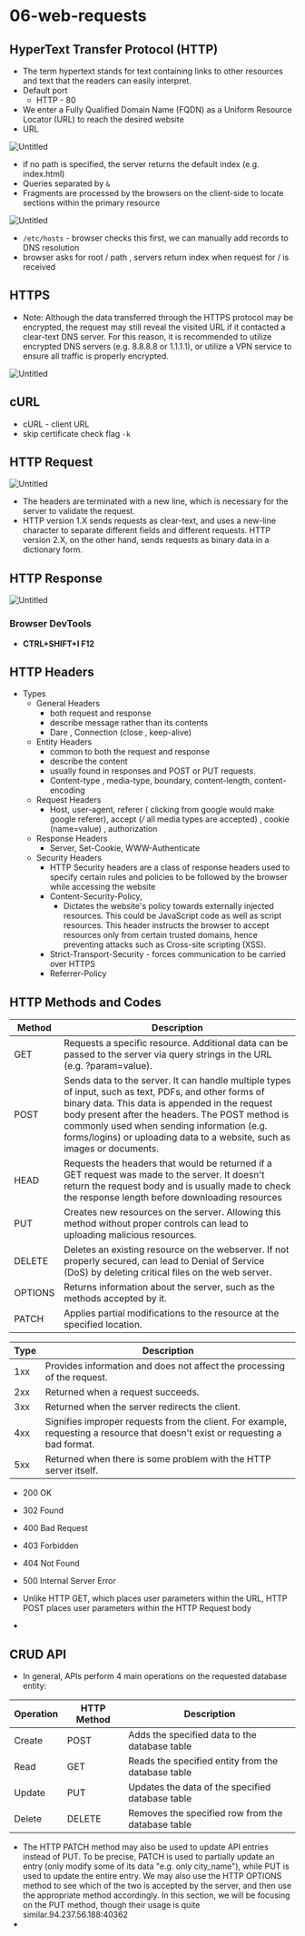 # 06-web-requests

## HyperText Transfer Protocol (HTTP)

- The term hypertext stands for text containing links to other resources and text that the readers can easily interpret.
- Default port
    - HTTP - 80
- We enter a Fully Qualified Domain Name (FQDN) as a Uniform Resource Locator (URL) to reach the desired website
- URL

![Untitled](images/06-web-requests/Untitled.png)

- if no path is specified, the server returns the default index (e.g. index.html)
- Queries separated by `&`
- Fragments are processed by the browsers on the client-side to locate sections within the primary resource

![Untitled](images/06-web-requests/Untitled%201.png)

- `/etc/hosts` - browser checks this first, we can manually add records to DNS resolution
- browser asks for root / path , servers return index when request for / is received

## HTTPS

- Note: Although the data transferred through the HTTPS protocol may be encrypted, the request may still reveal the visited URL if it contacted a clear-text DNS server. For this reason, it is recommended to utilize encrypted DNS servers (e.g. 8.8.8.8 or 1.1.1.1), or utilize a VPN service to ensure all traffic is properly encrypted.

![Untitled](images/06-web-requests/Untitled%202.png)

## cURL

- cURL - client URL
- skip certificate check flag `-k`

## HTTP Request

![Untitled](images/06-web-requests/Untitled%203.png)

- The headers are terminated with a new line, which is necessary for the server to validate the request.
- HTTP version 1.X sends requests as clear-text, and uses a new-line character to separate different fields and different requests. HTTP version 2.X, on the other hand, sends requests as binary data in a dictionary form.

## HTTP Response

![Untitled](images/06-web-requests/Untitled%204.png)

### Browser DevTools

- ****CTRL+SHIFT+I  F12****

## HTTP Headers

- Types
    - General Headers
        - both request and response
        - describe message rather than its contents
        - Dare , Connection (close , keep-alive)
    - Entity Headers
        - common to both the request and response
        - describe the content
        - usually found in responses and POST or PUT requests.
        - Content-type , media-type, boundary, content-length, content-encoding
    - Request Headers
        - Host, user-agent, referer ( clicking from google would make google referer), accept (*/* all media types are accepted) , cookie (name=value) , authorization
    - Response Headers
        - Server, Set-Cookie, WWW-Authenticate
    - Security Headers
        - HTTP Security headers are a class of response headers used to specify certain rules and policies to be followed by the browser while accessing the website
        - Content-Security-Policy,
            - Dictates the website's policy towards externally injected resources. This could be JavaScript code as well as script resources. This header instructs the browser to accept resources only from certain trusted domains, hence preventing attacks such as Cross-site scripting (XSS).
        - Strict-Transport-Security - forces communication to be carried over HTTPS
        - Referrer-Policy

## HTTP Methods and Codes

| Method  | Description |
| --- | --- |
| GET | Requests a specific resource. Additional data can be passed to the server via query strings in the URL (e.g. ?param=value). |
| POST | Sends data to the server. It can handle multiple types of input, such as text, PDFs, and other forms of binary data. This data is appended in the request body present after the headers. The POST method is commonly used when sending information (e.g. forms/logins) or uploading data to a website, such as images or documents. |
| HEAD | Requests the headers that would be returned if a GET request was made to the server. It doesn't return the request body and is usually made to check the response length before downloading resources |
| PUT | Creates new resources on the server. Allowing this method without proper controls can lead to uploading malicious resources. |
| DELETE | Deletes an existing resource on the webserver. If not properly secured, can lead to Denial of Service (DoS) by deleting critical files on the web server. |
| OPTIONS | Returns information about the server, such as the methods accepted by it. |
| PATCH | Applies partial modifications to the resource at the specified location. |

| Type | Description |
| --- | --- |
| 1xx | Provides information and does not affect the processing of the request. |
| 2xx | Returned when a request succeeds. |
| 3xx | Returned when the server redirects the client. |
| 4xx | Signifies improper requests from the client. For example, requesting a resource that doesn't exist or requesting a bad format. |
| 5xx | Returned when there is some problem with the HTTP server itself. |
- 200 OK
- 302 Found
- 400 Bad Request
- 403 Forbidden
- 404 Not Found
- 500 Internal Server Error

- Unlike HTTP GET, which places user parameters within the URL, HTTP POST places user parameters within the HTTP Request body
- 

## CRUD API

- In general, APIs perform 4 main operations on the requested database entity:

| Operation | HTTP Method | Description |
| --- | --- | --- |
| Create | POST | Adds the specified data to the database table |
| Read | GET | Reads the specified entity from the database table |
| Update | PUT | Updates the data of the specified database table |
| Delete | DELETE | Removes the specified row from the database table |
- The HTTP PATCH method may also be used to update API entries instead of PUT. To be precise, PATCH is used to partially update an entry (only modify some of its data "e.g. only city_name"), while PUT is used to update the entire entry. We may also use the HTTP OPTIONS method to see which of the two is accepted by the server, and then use the appropriate method accordingly. In this section, we will be focusing on the PUT method, though their usage is quite similar.94.237.56.188:40362
-